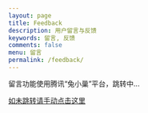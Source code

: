 ```yaml
---
layout: page
title: Feedback
description: 用户留言与反馈
keywords: 留言, 反馈
comments: false
menu: 留言
permalink: /feedback/
---
```


<p>留言功能使用腾讯“兔小巢”平台，跳转中...</p>

<p><a href="{{ site.feedbackUrl }}">如未跳转请手动点击这里</a></p>

<script language="javascript" type="text/javascript">
  window.location.href = '{{site.feedbackUrl}}'
</script>
